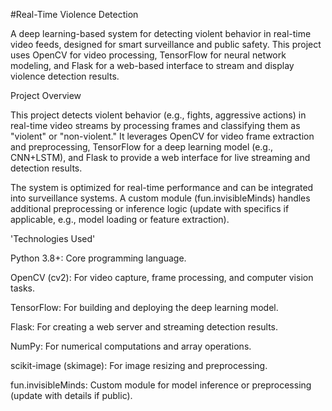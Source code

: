 #Real-Time Violence Detection

A deep learning-based system for detecting violent behavior in real-time video feeds, designed for smart surveillance and public safety. This project uses OpenCV for video processing, TensorFlow for neural network modeling, and Flask for a web-based interface to stream and display violence detection results.

Project Overview

This project detects violent behavior (e.g., fights, aggressive actions) in real-time video streams by processing frames and classifying them as "violent" or "non-violent." It leverages OpenCV for video frame extraction and preprocessing, TensorFlow for a deep learning model (e.g., CNN+LSTM), and Flask to provide a web interface for live streaming and detection results.

The system is optimized for real-time performance and can be integrated into surveillance systems. A custom module (fun.invisibleMinds) handles additional preprocessing or inference logic (update with specifics if applicable, e.g., model loading or feature extraction).


'Technologies Used'





Python 3.8+: Core programming language.



OpenCV (cv2): For video capture, frame processing, and computer vision tasks.



TensorFlow: For building and deploying the deep learning model.



Flask: For creating a web server and streaming detection results.



NumPy: For numerical computations and array operations.



scikit-image (skimage): For image resizing and preprocessing.



fun.invisibleMinds: Custom module for model inference or preprocessing (update with details if public).
